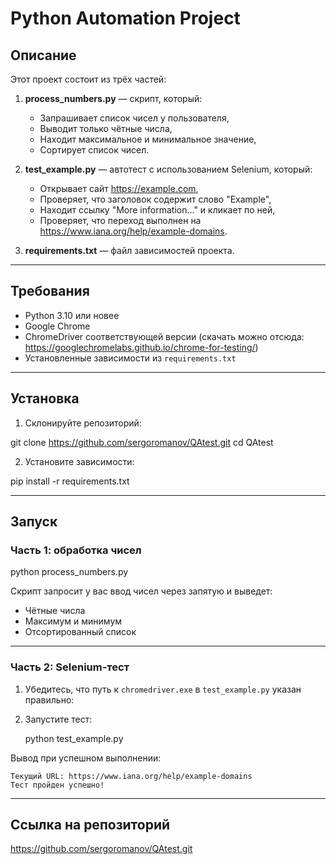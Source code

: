 # Python Automation Project

## Описание

Этот проект состоит из трёх частей:

1. **process_numbers.py** — скрипт, который:
   - Запрашивает список чисел у пользователя,
   - Выводит только чётные числа,
   - Находит максимальное и минимальное значение,
   - Сортирует список чисел.

2. **test_example.py** — автотест с использованием Selenium, который:
   - Открывает сайт https://example.com,
   - Проверяет, что заголовок содержит слово "Example",
   - Находит ссылку "More information..." и кликает по ней,
   - Проверяет, что переход выполнен на https://www.iana.org/help/example-domains.

3. **requirements.txt** — файл зависимостей проекта.

---

## Требования

- Python 3.10 или новее
- Google Chrome
- ChromeDriver соответствующей версии (скачать можно отсюда: https://googlechromelabs.github.io/chrome-for-testing/)
- Установленные зависимости из `requirements.txt`

---

##  Установка

1. Склонируйте репозиторий:


git clone https://github.com/sergoromanov/QAtest.git
cd QAtest


2. Установите зависимости:


pip install -r requirements.txt


---

##  Запуск

### Часть 1: обработка чисел

python process_numbers.py

Скрипт запросит у вас ввод чисел через запятую и выведет:
- Чётные числа
- Максимум и минимум
- Отсортированный список

---

### Часть 2: Selenium-тест

1. Убедитесь, что путь к `chromedriver.exe` в `test_example.py` указан правильно:




2. Запустите тест:

    python test_example.py


Вывод при успешном выполнении:

```
Текущий URL: https://www.iana.org/help/example-domains
Тест пройден успешно!
```

---


##  Ссылка на репозиторий

https://github.com/sergoromanov/QAtest.git
